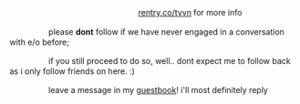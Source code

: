 
ㅤㅤ ㅤㅤㅤ ㅤㅤㅤ ㅤㅤㅤ ㅤㅤㅤ ㅤㅤ[rentry.co/tyvn](https://rentry.co/tyvn) for more info

ㅤㅤ ㅤㅤㅤplease **dont** follow if we have never engaged in a conversation with e/o before; 

ㅤㅤ ㅤㅤㅤif you still proceed to do so, well.. dont expect me to follow back as i only follow friends on here. :)

ㅤㅤ ㅤㅤㅤleave a message in my [guestbook](https://soobin.123guestbook.com/#)!  i'll most definitely reply
